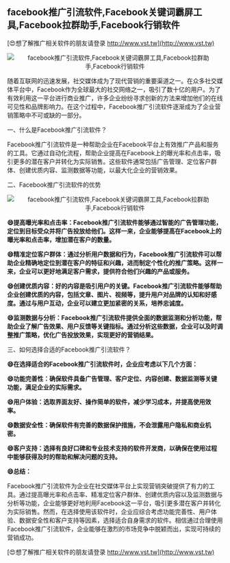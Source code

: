 ## **facebook推广引流软件,Facebook关键词霸屏工具,Facebook拉群助手,Facebook行销软件**

[😍想了解推广相关软件的朋友请登录 http://www.vst.tw](http://www.vst.tw)

 <center><img src="https://vst.tw/MP4/tuiguang/png/2.png" alt="facebook推广引流软件,Facebook关键词霸屏工具,Facebook拉群助手,Facebook行销软件"></center>

随着互联网的迅速发展，社交媒体成为了现代营销的重要渠道之一。在众多社交媒体平台中，Facebook作为全球最大的社交网络之一，吸引了数十亿的用户。为了有效利用这一平台进行商业推广，许多企业纷纷寻求创新的方法来增加他们的在线可见性和品牌影响力。在这个过程中，Facebook推广引流软件逐渐成为了企业营销策略中不可或缺的一部分。

一、什么是Facebook推广引流软件？

Facebook推广引流软件是一种帮助企业在Facebook平台上有效推广产品和服务的工具。它通过自动化流程，帮助企业提高在Facebook上的曝光率和点击率，吸引更多的潜在客户并转化为实际销售。这些软件通常包括广告管理、定位客户群体、创建优质内容、监测数据等功能，以最大化企业的营销效果。

二、Facebook推广引流软件的优势

 <center><img src="https://vst.tw/MP4/tuiguang/png/0.png" alt="facebook推广引流软件,Facebook关键词霸屏工具,Facebook拉群助手,Facebook行销软件"></center>

**😄提高曝光率和点击率：Facebook推广引流软件能够通过智能的广告管理功能，定位到目标受众并将广告投放给他们。这样一来，企业能够提高在Facebook上的曝光率和点击率，增加潜在客户的数量。**

**😄精准定位客户群体：通过分析用户数据和行为，Facebook推广引流软件可以帮助企业精确地定位到潜在客户的特征和兴趣，进而制定个性化的推广策略。这样一来，企业可以更好地满足客户需求，提供符合他们兴趣的产品或服务。**

**😄创建优质内容：好的内容是吸引用户的关键。Facebook推广引流软件能够帮助企业创建优质的内容，包括文章、图片、视频等，提升用户对品牌的认知和好感度。通过与用户互动，企业可以建立更加紧密的关系，培养忠诚度。**

**😄监测数据与分析：Facebook推广引流软件提供全面的数据监测和分析功能，帮助企业了解广告效果、用户反馈等关键指标。通过分析这些数据，企业可以及时调整推广策略，优化广告投放效果，实现更好的营销结果。**

三、如何选择合适的Facebook推广引流软件？

**😄在选择适合的Facebook推广引流软件时，企业应考虑以下几个方面：**

**😄功能完善性：确保软件具备广告管理、客户定位、内容创建、数据监测等关键功能，满足企业的实际需求。**

**😄用户体验：选取界面友好、操作简单的软件，减少学习成本，并提高使用效率。**

**😄数据安全性：确保软件有完善的数据保护措施，不会泄露用户隐私和商业机密。**

**😄客户支持：选择有良好口碑和专业技术支持的软件开发商，以确保在使用过程中能够获得及时的帮助和解决问题的支持。**

**😄总结：**

Facebook推广引流软件为企业在社交媒体平台上实现营销突破提供了有力的工具。通过提高曝光率和点击率、精准定位客户群体、创建优质内容以及监测数据与分析等功能，企业能够更好地利用Facebook这一平台，吸引更多潜在客户并转化为实际销售。然而，在选择使用该软件时，企业应综合考虑功能完善性、用户体验、数据安全性和客户支持等因素，选择适合自身需求的软件。相信通过合理使用Facebook推广引流软件，企业能够在激烈的市场竞争中脱颖而出，实现可持续的营销成功。

[😍想了解推广相关软件的朋友请登录 http://www.vst.tw](http://www.vst.tw)



